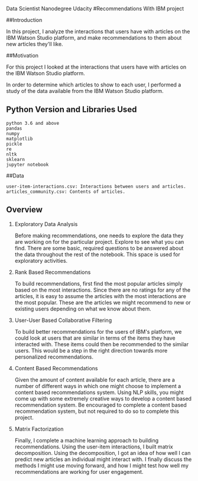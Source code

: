 Data Scientist Nanodegree Udacity
#Recommendations With IBM project

##Introduction

In this project, I analyze the interactions that users have with articles on the IBM Watson Studio platform, and make recommendations to them about new articles they'll like.

##Motivation

For this project I looked at the interactions that users have with articles on the IBM Watson Studio platform.

In order to determine which articles to show to each user, I performed a study of the data available from the IBM Watson Studio platform.

## Python Version and Libraries Used

    python 3.6 and above
    pandas
    numpy
    matplotlib
    pickle
    re
    nltk
    sklearn
    jupyter notebook

##Data

    user-item-interactions.csv: Interactions between users and articles.
    articles_community.csv: Contents of articles.

## Overview
  
1. Exploratory Data Analysis

   Before making recommendations, one needs to explore the data they are working on for the particular project. Explore to see what you can find. There are some basic, 
   required questions to be answered about the data throughout the rest of the notebook. This space is used for exploratory activities.

2. Rank Based Recommendations

   To build recommendations, first find the most popular articles simply based on the most interactions. Since there are no ratings for any of the articles, it is easy to 
   assume the articles with the most interactions are the most popular. These are the articles we might recommend to new or existing users depending on what we know about them.

3. User-User Based Collaborative Filtering

   To build better recommendations for the users of IBM's platform, we could look at users that are similar in terms of the items they have interacted with. These items could 
   then be recommended to the similar users. This would be a step in the right direction towards more personalized recommendations.

4. Content Based Recommendations

   Given the amount of content available for each article, there are a number of different ways in which one might choose to implement a content based recommendations system. 
   Using NLP skills, you might come up with some extremely creative ways to develop a content based recommendation system. Be encouraged to complete a content based recommendation 
   system, but not required to do so to complete this project.

5. Matrix Factorization

   Finally, I complete a machine learning approach to building recommendations. Using the user-item interactions, I built matrix decomposition. Using the
   decomposition, I got an idea of how well I can predict new articles an individual might interact with. I finally discuss the methods I might use moving forward, 
   and how I might test how well my recommendations are working for user engagement.